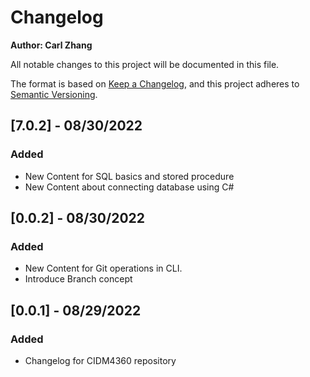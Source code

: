 # Changelog
**Author: Carl Zhang**

All notable changes to this project will be documented in this file.

The format is based on [Keep a Changelog](https://keepachangelog.com/en/1.0.0/),
and this project adheres to [Semantic Versioning](https://semver.org/spec/v2.0.0.html).

## [7.0.2] - 08/30/2022
### Added
- New Content for SQL basics and stored procedure
- New Content about connecting database using C#

## [0.0.2] - 08/30/2022
### Added
- New Content for Git operations in CLI.
- Introduce Branch concept

## [0.0.1] - 08/29/2022
### Added
- Changelog for CIDM4360 repository
